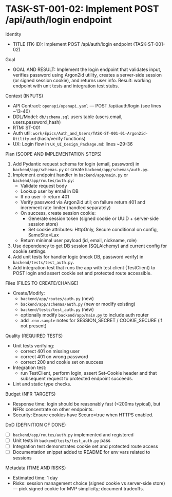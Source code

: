 # TASK-ST-001-02: Implement POST /api/auth/login endpoint

Identity
- TITLE (TK-ID): Implement POST /api/auth/login endpoint (TASK-ST-001-02)

Goal
- GOAL AND RESULT: Implement the login endpoint that validates input, verifies password using Argon2id utility, creates a server-side session (or signed session cookie), and returns user info. Result: working endpoint with unit tests and integration test stubs.

Context (INPUTS)
- API Contract: `openapi/openapi.yaml` — POST /api/auth/login (see lines ~13-40)
- DDL/Model: `db/schema.sql` users table (users.email, users.password_hash)
- RTM: ST-001
- Auth util: `work/Epics/Auth_and_Users/TASK-ST-001-01-Argon2id-Utility.md` (hash/verify functions)
- UX: Login flow in `UX_UI_Design_Package.md`: lines ~29-36

Plan (SCOPE AND IMPLEMENTATION STEPS)
1. Add Pydantic request schema for login (email, password) in `backend/app/schemas.py` or create `backend/app/schemas/auth.py`.
2. Implement endpoint handler in `backend/app/main.py` or `backend/app/routes/auth.py`:
   - Validate request body
   - Lookup user by email in DB
   - If no user -> return 401
   - Verify password via Argon2id util; on failure return 401 and increment rate limiter (handled separately)
   - On success, create session cookie:
     - Generate session token (signed cookie or UUID + server-side session store)
     - Set cookie attributes: HttpOnly, Secure conditional on config, SameSite=Lax
   - Return minimal user payload (id, email, nickname, role)
3. Use dependency to get DB session (SQLAlchemy) and current config for cookie settings.
4. Add unit tests for handler logic (mock DB, password verify) in `backend/tests/test_auth.py`.
5. Add integration test that runs the app with test client (TestClient) to POST login and assert cookie set and protected route accessible.

Files (FILES TO CREATE/CHANGE)
- Create/Modify:
  - `backend/app/routes/auth.py` (new)
  - `backend/app/schemas/auth.py` (new or modify existing)
  - `backend/tests/test_auth.py` (new)
  - optionally modify `backend/app/main.py` to include auth router
  - add `.env.sample` notes for SESSION_SECRET / COOKIE_SECURE (if not present)

Quality (REQUIRED TESTS)
- Unit tests verifying:
  - correct 401 on missing user
  - correct 401 on wrong password
  - correct 200 and cookie set on success
- Integration test:
  - run TestClient, perform login, assert Set-Cookie header and that subsequent request to protected endpoint succeeds.
- Lint and static type checks.

Budget (NFR TARGETS)
- Response time: login should be reasonably fast (<200ms typical), but NFRs concentrate on other endpoints.
- Security: Ensure cookies have Secure=true when HTTPS enabled.

DoD (DEFINITION OF DONE)
- [ ] `backend/app/routes/auth.py` implemented and registered
- [ ] Unit tests in `backend/tests/test_auth.py` pass
- [ ] Integration test demonstrates cookie set and protected route access
- [ ] Documentation snippet added to README for env vars related to sessions

Metadata (TIME AND RISKS)
- Estimated time: 1 day
- Risks: session management choice (signed cookie vs server-side store) — pick signed cookie for MVP simplicity; document tradeoffs.